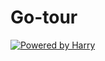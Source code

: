 # Go-tour

[![Powered by Harry](https://zenodo.org/badge/71420036.svg)](https://AndroidHarry.github.io)
